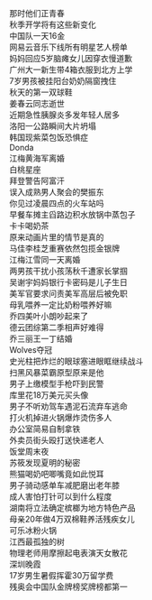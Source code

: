 那时他们正青春  
秋季开学将有这些新变化  
中国队一天16金  
网易云音乐下线所有明星艺人榜单  
妈妈回应5岁脑瘫女儿因穿衣慢道歉  
广州大一新生带4箱衣服到北方上学  
7岁男孩被挂阳台奶奶隔窗拽住  
秋天的第一双球鞋  
姜春云同志逝世  
近期急性胰腺炎多发年轻人居多  
洛阳一公路瞬间大片坍塌  
韩国现紫菜包饭恐惧症  
Donda  
江梅黄海军离婚  
白桃星座  
拜登警告阿富汗  
误入成熟男人聚会的樊振东  
你见过凌晨四点的火车站吗  
早餐车摊主舀路边积水放锅中蒸包子  
卡卡喝奶茶  
原来动画片里的情节是真的  
马佳李桂芝重赛依然包揽金银牌  
江梅江雪同一天离婚  
两男孩干扰小孩荡秋千遭家长掌掴  
吴谢宇妈妈银行卡密码是儿子生日  
美军官要求问责美军高层后被免职  
母乳喂养一定比奶粉喂养好嘛  
乔四美叶小朗吵起来了  
德云团综第二季相声好难得  
乔三丽王一丁结婚  
Wolves夺冠  
史光柱把炸烂的眼球塞进眼眶继续战斗  
扫黑风暴菜霸原型原来是他  
男子上缴模型手枪吓到民警  
库里花18万美元买头像  
男子不听劝驾车遇泥石流弃车逃命  
打火机掉进火锅爆炸烫伤多人  
办公室简易自制拿铁  
外卖员街头殴打送快递老人  
饭堂周末夜  
苏筱发现夏明的秘密  
熊猫喝奶吧唧嘴竟如此悦耳  
男子骑动感单车减肥磨出老年膝  
成人害怕打针可以到什么程度  
湖南将立法确定槟榔为地方特色产品  
母亲20年做4万双棉鞋养活残疾女儿  
可乐冰粉火锅  
江西最孤独的树  
物理老师用摩擦起电表演天女散花  
深圳晚霞  
17岁男生暑假挥霍30万留学费  
残奥会中国队金牌榜奖牌榜都第一  
